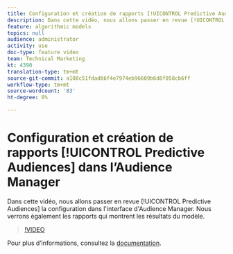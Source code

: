 ```yaml
---
title: Configuration et création de rapports [!UICONTROL Predictive Audiences] dans l’Audience Manager
description: Dans cette vidéo, nous allons passer en revue [!UICONTROL Predictive Audiences] la configuration dans l'interface d'Audience Manager. Nous verrons également les rapports qui montrent les résultats du modèle.
feature: algorithmic models
topics: null
audience: administrator
activity: use
doc-type: feature video
team: Technical Marketing
kt: 4390
translation-type: tm+mt
source-git-commit: a108c51fdad66f4e7974eb96609b6d8f058cb6ff
workflow-type: tm+mt
source-wordcount: '83'
ht-degree: 0%

---
```



# Configuration et création de rapports [!UICONTROL Predictive Audiences] dans l’Audience Manager

Dans cette vidéo, nous allons passer en revue [!UICONTROL Predictive Audiences] la configuration dans l&#39;interface d&#39;Audience Manager. Nous verrons également les rapports qui montrent les résultats du modèle.

>[!VIDEO](https://video.tv.adobe.com/v/33630/?quality=12)

Pour plus d’informations, consultez la [documentation](https://docs.adobe.com/content/help/en/audience-manager/user-guide/features/algorithmic-models/predictive-audiences/predictive-audiences.html).

